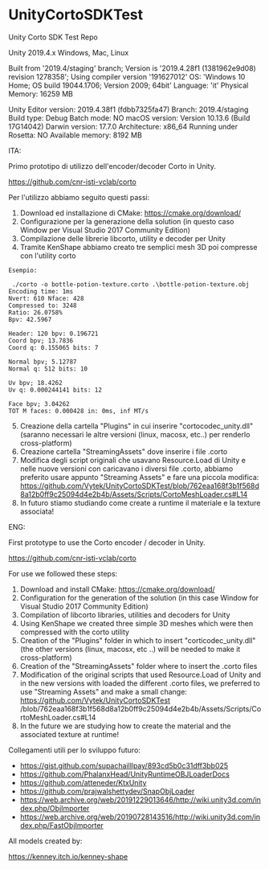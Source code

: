 # UnityCortoSDKTest
Unity Corto SDK Test Repo

Unity 2019.4.x Windows, Mac, Linux

Built from '2019.4/staging' branch; Version is '2019.4.28f1 (1381962e9d08) revision 1278358'; Using compiler version '191627012'
OS: 'Windows 10 Home; OS build 19044.1706; Version 2009; 64bit' Language: 'it' Physical Memory: 16259 MB

Unity Editor version:    2019.4.38f1 (fdbb7325fa47)
Branch:                  2019.4/staging
Build type:              Debug
Batch mode:              NO
macOS version:           Version 10.13.6 (Build 17G14042)
Darwin version:          17.7.0
Architecture:            x86_64
Running under Rosetta:   NO
Available memory:        8192 MB

ITA:

Primo prototipo di utilizzo dell'encoder/decoder Corto in Unity.

https://github.com/cnr-isti-vclab/corto

Per l'utilizzo abbiamo seguito questi passi:

1. Download ed installazione di CMake: https://cmake.org/download/
2. Configurazione per la generazione della solution (in questo caso Window per Visual Studio 2017 Community Edition)
3. Compilazione delle librerie libcorto, utility e decoder per Unity
4. Tramite KenShape abbiamo creato tre semplici mesh 3D poi compresse con l'utility corto

```
Esempio:

 ./corto -o bottle-potion-texture.corto .\bottle-potion-texture.obj
Encoding time: 1ms
Nvert: 610 Nface: 428
Compressed to: 3248
Ratio: 26.0758%
Bpv: 42.5967

Header: 120 bpv: 0.196721
Coord bpv; 13.7836
Coord q: 0.155065 bits: 7

Normal bpv; 5.12787
Normal q: 512 bits: 10

Uv bpv; 18.4262
Uv q: 0.000244141 bits: 12

Face bpv; 3.04262
TOT M faces: 0.000428 in: 0ms, inf MT/s
```

5. Creazione della cartella "Plugins" in cui inserire "cortocodec_unity.dll" (saranno necessari le altre versioni (linux, macosx, etc..) per renderlo cross-platform)
6. Creazione cartella "StreamingAssets" dove inserire i file .corto
7. Modifica degli script originali che usavano Resource.Load di Unity e nelle nuove versioni con caricavano i diversi file .corto, abbiamo preferito usare appunto "Streaming Assets" e fare una piccola modifica: https://github.com/Vytek/UnityCortoSDKTest/blob/762eaa168f3b1f568d8a12b0ff9c25094d4e2b4b/Assets/Scripts/CortoMeshLoader.cs#L14
8. In futuro stiamo studiando come create a runtime il materiale e la texture associata!

ENG:

First prototype to use the Corto encoder / decoder in Unity.

https://github.com/cnr-isti-vclab/corto

For use we followed these steps:

1. Download and install CMake: https://cmake.org/download/
2. Configuration for the generation of the solution (in this case Window for Visual Studio 2017 Community Edition)
3. Compilation of libcorto libraries, utilities and decoders for Unity
4. Using KenShape we created three simple 3D meshes which were then compressed with the corto utility
5. Creation of the "Plugins" folder in which to insert "corticodec_unity.dll" (the other versions (linux, macosx, etc ..) will be needed to make it cross-platform)
6. Creation of the "StreamingAssets" folder where to insert the .corto files
7. Modification of the original scripts that used Resource.Load of Unity and in the new versions with loaded the different .corto files, we preferred to use "Streaming Assets" and make a small change: https://github.com/Vytek/UnityCortoSDKTest /blob/762eaa168f3b1f568d8a12b0ff9c25094d4e2b4b/Assets/Scripts/CortoMeshLoader.cs#L14
8. In the future we are studying how to create the material and the associated texture at runtime!

Collegamenti utili per lo sviluppo futuro:

- https://gist.github.com/supachailllpay/893cd5b0c31dff3bb025
- https://github.com/PhalanxHead/UnityRuntimeOBJLoaderDocs
- https://github.com/atteneder/KtxUnity
- https://github.com/prajwalshettydev/SnapObjLoader
- https://web.archive.org/web/20191229013646/http://wiki.unity3d.com/index.php/ObjImporter
- https://web.archive.org/web/20190728143516/http://wiki.unity3d.com/index.php/FastObjImporter

All models created by:

https://kenney.itch.io/kenney-shape
